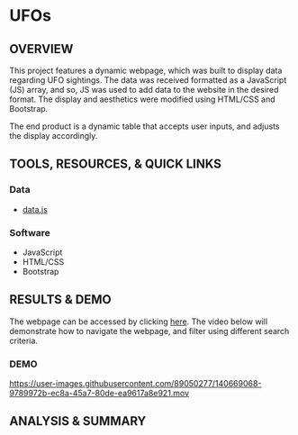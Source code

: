 # UFOs

## OVERVIEW

This project features a dynamic webpage, which was built to display data regarding UFO sightings. The data was received formatted as a JavaScript (JS) array, and so, JS was used to add data to the website in the desired format. The display and aesthetics were modified using HTML/CSS and Bootstrap.

The end product is a dynamic table that accepts user inputs, and adjusts the display accordingly.

## TOOLS, RESOURCES, & QUICK LINKS

### Data

 * [data.js](https://github.com/farwaali08/UFOs/blob/a9786791d7d55218b373279c1fb2ebf3a25be212/static/js/data.js)

### Software

 * JavaScript
 * HTML/CSS
 * Bootstrap

## RESULTS & DEMO 

The webpage can be accessed by clicking [here](https://farwaali08.github.io/UFOs/). The video below will demonstrate how to navigate the webpage, and filter using different search criteria.

### DEMO
https://user-images.githubusercontent.com/89050277/140669068-9789972b-ec8a-45a7-80de-ea9617a8e921.mov

## ANALYSIS & SUMMARY
